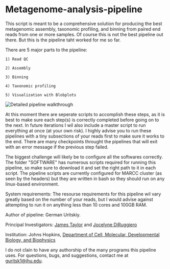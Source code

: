 # Metagenome-analysis-pipeline


  This script is meant to be a comprehensive solution for producing the best metagenomic assembly, taxonomic profiling, and binning from paired end reads from one or more samples. Of course this is not the best pipeline out there. But this is the pipeline taht worked for me so far.
  
  There are 5 major parts to the pipeline:
  
    1) Read QC
    
    2) Assembly
    
    3) Binning
    
    4) Taxonomic profiling
    
    5) Visualization with Blobplots
    
    
  ![Detailed pipeline walkthrough](http://i.imgur.com/NTmjezn.png)

  
  At this moment there are seperate scripts to accomplish these steps, as it is best to make sure each step(s) is correctly completed before going on to the next. In future iterations I wil also include a master script to run everything at once (at your own risk). I highly advise you to run these pipelines with a tiny subsections of your reads first to make sure it works to the end. There are many checkpoints throught the pipelines that will exit with an error message if the previous step failed.
  
  The biggest challenge will likely be to configure all the softwares correctly. The folder "SOFTWARE" has numerous scripts required for running this pipeline, so make sure to download it and set the right path to it in each script. The pipeline scripts are currently configured for MARCC cluster (as seen by the headers) but they are written in bash so they should run on any linux-based environment.
  
  System requirements: The resourse requirements for this pipeline wil vary greatly based on the number of your reads, but I would advise against attempting to run it on anything less than 10 cores and 100GB RAM.



Author of pipeline: German Uritskiy.
  
Principal Investigators: [James Taylor](http://bio.jhu.edu/directory/james-taylor/) and [Jocelyne DiRuggiero](http://bio.jhu.edu/directory/jocelyne-diruggiero/)

Institution: Johns Hopkins, [Department of Cell, Molecular, Developmental Biology, and Biophysics](http://cmdb.jhu.edu/) 

I do not clain to have any authorship of the many programs this pipeline uses. For questions, bugs, and suggestions, contact me at guritsk1@jhu.edu.
